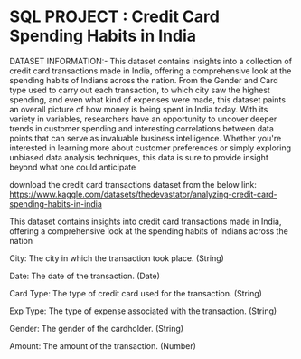 # SQL PROJECT : Credit Card Spending Habits in India

DATASET INFORMATION:-
This dataset contains insights into a collection of credit card transactions made in India, offering a comprehensive look at the spending habits of Indians across the nation. From the Gender and Card type used to carry out each transaction, to which city saw the highest spending, and even what kind of expenses were made, this dataset paints an overall picture of how money is being spent in India today. With its variety in variables, researchers have an opportunity to uncover deeper trends in customer spending and interesting correlations between data points that can serve as invaluable business intelligence. Whether you're interested in learning more about customer preferences or simply exploring unbiased data analysis techniques, this data is sure to provide insight beyond what one could anticipate

download the credit card transactions dataset from the below link:
https://www.kaggle.com/datasets/thedevastator/analyzing-credit-card-spending-habits-in-india

This dataset contains insights into credit card transactions made in India, offering a comprehensive look at the spending habits of Indians across the nation

City: The city in which the transaction took place. (String)

Date: The date of the transaction. (Date)

Card Type: The type of credit card used for the transaction. (String)

Exp Type: The type of expense associated with the transaction. (String)

Gender: The gender of the cardholder. (String)

Amount: The amount of the transaction. (Number)
